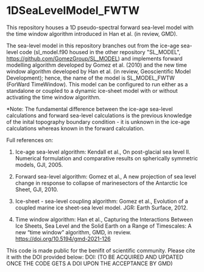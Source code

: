 # 1DSeaLevelModel_FWTW

This repository houses a 1D pseudo-spectral forward sea-level model with the time window algorithm introduced in Han et al. (in review, GMD).

The sea-level model in this repository branches out from the ice-age sea-level code (sl_model.f90 housed in the other repository "SL_MODEL", https://github.com/GomezGroup/SL_MODEL) and implements forward modelling algorithm developed by Gomez et al. (2010) and the new time window algorithm developed by Han et al. (in review, Geoscientific Model Development); hence, the name of the model is SL_MODEL_FWTW (ForWard TimeWindow). This model can be configured to run either as a standalone or coupled to a dynamic ice-sheet model with or without activating the time window algorithm.

*Note: The fundamental difference between the ice-age sea-level calculations and forward sea-level calculations is the previous knowledge of the inital topography boundary condition - it is unknown in the ice-age calculations whereas known in the forward calculation.

Full references on:

1. Ice-age sea-level algorithm: Kendall et al., On post-glacial sea level II. Numerical formulation and comparative results on spherically symmetric models, GJI, 2005.

2. Forward sea-level algorithm: Gomez et al., A new projection of sea level change in response to collapse of marinesectors of the Antarctic Ice Sheet, GJI, 2010.

3. Ice-sheet - sea-level coupling algorithm: Gomez et al., Evolution of a coupled marine ice sheet-sea level model. JGR: Earth Surface, 2012.

4. Time window algorithm: Han et al., Capturing the Interactions Between Ice Sheets, Sea Level and the Solid Earth on a Range of Timescales: A new “time window” algorithm, GMD, in review. https://doi.org/10.5194/gmd-2021-126

This code is made public for the benifit of scientific community. Please cite it with the DOI provided below: DOI: (TO BE ACQUIRED AND UPDATED ONCE THE CODE GETS A DOI UPON THE ACCEPTANCE BY GMD)
